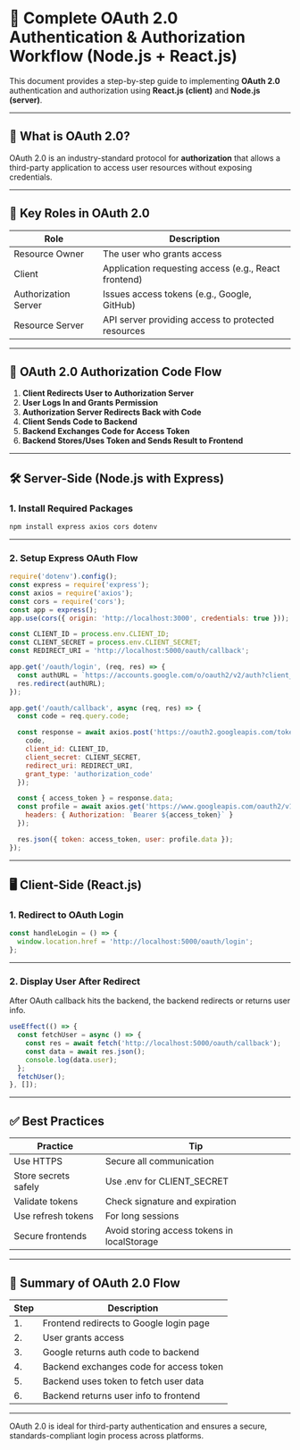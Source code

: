 
# 🔐 Complete OAuth 2.0 Authentication & Authorization Workflow (Node.js + React.js)

This document provides a step-by-step guide to implementing **OAuth 2.0** authentication and authorization using **React.js (client)** and **Node.js (server)**.

---

## 📌 What is OAuth 2.0?

OAuth 2.0 is an industry-standard protocol for **authorization** that allows a third-party application to access user resources without exposing credentials.

---

## 🧩 Key Roles in OAuth 2.0

| Role                  | Description                                               |
|-----------------------|-----------------------------------------------------------|
| Resource Owner        | The user who grants access                                 |
| Client                | Application requesting access (e.g., React frontend)       |
| Authorization Server  | Issues access tokens (e.g., Google, GitHub)               |
| Resource Server       | API server providing access to protected resources         |

---

## 🔁 OAuth 2.0 Authorization Code Flow

1. **Client Redirects User to Authorization Server**
2. **User Logs In and Grants Permission**
3. **Authorization Server Redirects Back with Code**
4. **Client Sends Code to Backend**
5. **Backend Exchanges Code for Access Token**
6. **Backend Stores/Uses Token and Sends Result to Frontend**

---

## 🛠️ Server-Side (Node.js with Express)

### 1. Install Required Packages

```bash
npm install express axios cors dotenv
```

---

### 2. Setup Express OAuth Flow

```js
require('dotenv').config();
const express = require('express');
const axios = require('axios');
const cors = require('cors');
const app = express();
app.use(cors({ origin: 'http://localhost:3000', credentials: true }));

const CLIENT_ID = process.env.CLIENT_ID;
const CLIENT_SECRET = process.env.CLIENT_SECRET;
const REDIRECT_URI = 'http://localhost:5000/oauth/callback';

app.get('/oauth/login', (req, res) => {
  const authURL = `https://accounts.google.com/o/oauth2/v2/auth?client_id=${CLIENT_ID}&redirect_uri=${REDIRECT_URI}&response_type=code&scope=email profile`;
  res.redirect(authURL);
});

app.get('/oauth/callback', async (req, res) => {
  const code = req.query.code;

  const response = await axios.post('https://oauth2.googleapis.com/token', {
    code,
    client_id: CLIENT_ID,
    client_secret: CLIENT_SECRET,
    redirect_uri: REDIRECT_URI,
    grant_type: 'authorization_code'
  });

  const { access_token } = response.data;
  const profile = await axios.get('https://www.googleapis.com/oauth2/v1/userinfo?alt=json', {
    headers: { Authorization: `Bearer ${access_token}` }
  });

  res.json({ token: access_token, user: profile.data });
});
```

---

## 🖥️ Client-Side (React.js)

### 1. Redirect to OAuth Login

```js
const handleLogin = () => {
  window.location.href = 'http://localhost:5000/oauth/login';
};
```

---

### 2. Display User After Redirect

After OAuth callback hits the backend, the backend redirects or returns user info.

```js
useEffect(() => {
  const fetchUser = async () => {
    const res = await fetch('http://localhost:5000/oauth/callback');
    const data = await res.json();
    console.log(data.user);
  };
  fetchUser();
}, []);
```

---

## ✅ Best Practices

| Practice             | Tip |
|----------------------|-----|
| Use HTTPS            | Secure all communication |
| Store secrets safely | Use .env for CLIENT_SECRET |
| Validate tokens      | Check signature and expiration |
| Use refresh tokens   | For long sessions |
| Secure frontends     | Avoid storing access tokens in localStorage |

---

## 🧾 Summary of OAuth 2.0 Flow

| Step | Description |
|------|-------------|
| 1.   | Frontend redirects to Google login page |
| 2.   | User grants access |
| 3.   | Google returns auth code to backend |
| 4.   | Backend exchanges code for access token |
| 5.   | Backend uses token to fetch user data |
| 6.   | Backend returns user info to frontend |

---

OAuth 2.0 is ideal for third-party authentication and ensures a secure, standards-compliant login process across platforms.

